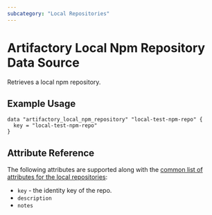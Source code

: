 ```yaml
---
subcategory: "Local Repositories"
---
```


# Artifactory Local Npm Repository Data Source

Retrieves a local npm repository.

## Example Usage

```hcl
data "artifactory_local_npm_repository" "local-test-npm-repo" {
  key = "local-test-npm-repo"
}
```

## Attribute Reference

The following attributes are supported along with the [common list of attributes for the local repositories](local.md):

* `key` - the identity key of the repo.
* `description`
* `notes`
